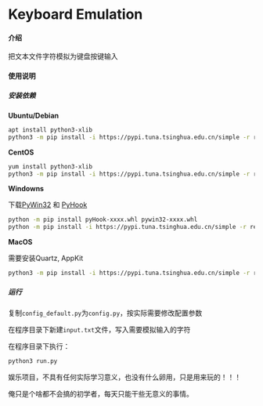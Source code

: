 # Keyboard Emulation

#### 介绍
把文本文件字符模拟为键盘按键输入

#### 使用说明

##### 安装依赖

**Ubuntu/Debian**

```bash
apt install python3-xlib
python3 -m pip install -i https://pypi.tuna.tsinghua.edu.cn/simple -r requirements.txt
```

**CentOS**

```bash
yum install python3-xlib
python3 -m pip install -i https://pypi.tuna.tsinghua.edu.cn/simple -r requirements.txt
```

**Windowns**

下载[PyWin32](https://www.lfd.uci.edu/~gohlke/pythonlibs/#pywin32) 和 [PyHook](https://www.lfd.uci.edu/~gohlke/pythonlibs/#pyhook)

```bash
python -m pip install pyHook-xxxx.whl pywin32‑xxxx.whl
python -m pip install -i https://pypi.tuna.tsinghua.edu.cn/simple -r requirements.txt
```

**MacOS**

需要安装Quartz, AppKit

```bash
python3 -m pip install -i https://pypi.tuna.tsinghua.edu.cn/simple -r requirements.txt
```

##### 运行

复制`config_default.py`为`config.py`，按实际需要修改配置参数

在程序目录下新建`input.txt`文件，写入需要模拟输入的字符

在程序目录下执行：

```bash
python3 run.py
```

娱乐项目，不具有任何实际学习意义，也没有什么卵用，只是用来玩的！！！

俺只是个啥都不会搞的初学者，每天只能干些无意义的事情。
